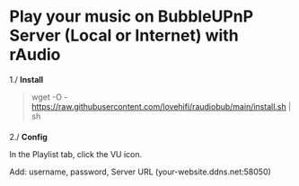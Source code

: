 
# Play your music on BubbleUPnP Server (Local or Internet) with rAudio

1./ **Install**
> wget -O - https://raw.githubusercontent.com/lovehifi/raudiobub/main/install.sh | sh 
> 
> 
> 
> 
> 
> 
####
####
2./ **Config**
> 
In the Playlist tab, click the VU icon.

Add: username, password, Server URL (your-website.ddns.net:58050)
> 
>
>

